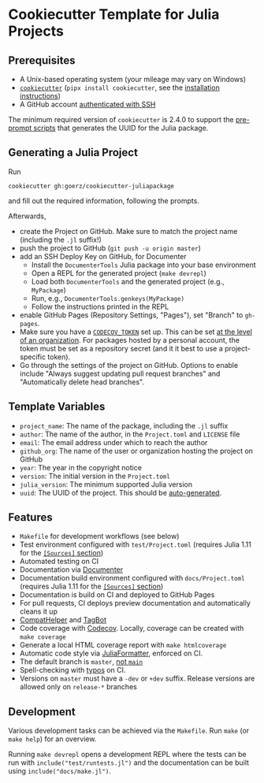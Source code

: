 # Cookiecutter Template for Julia Projects

## Prerequisites

* A Unix-based operating system (your mileage may vary on Windows)
* [`cookiecutter`](https://github.com/cookiecutter/cookiecutter) (`pipx install cookiecutter`, see the [installation instructions](https://github.com/cookiecutter/cookiecutter?tab=readme-ov-file#installation))
* A GitHub account [authenticated with SSH](https://docs.github.com/en/authentication/connecting-to-github-with-ssh)

The minimum required version of `cookiecutter` is 2.4.0 to support the [pre-prompt scripts](hooks/pre_prompt.py) that generates the UUID for the Julia package.

## Generating a Julia Project

Run

```
cookiecutter gh:goerz/cookiecutter-juliapackage
```

and fill out the required information, following the prompts.

Afterwards,

* create the Project on GitHub. Make sure to match the project name (including the `.jl` suffix!)
* push the project to GitHub (`git push -u origin master`)
* add an SSH Deploy Key on GitHub, for Documenter
  - Install the `DocumenterTools` Julia package into your base environment
  - Open a REPL for the generated project (`make devrepl`)
  - Load both `DocumenterTools` and the generated project (e.g., `MyPackage`)
  - Run, e.g., `DocumenterTools.genkeys(MyPackage)`
  - Follow the instructions printed in the REPL
* enable GitHub Pages (Repository Settings, "Pages"), set "Branch" to `gh-pages`.
* Make sure you have a [`CODECOV_TOKEN`](https://docs.codecov.com/docs/adding-the-codecov-token) set up. This can be set [at the level of an organization](https://discourse.julialang.org/t/psa-new-version-of-codecov-action-requires-additional-setup/109857). For packages hosted by a personal account, the token must be set as a repository secret (and it it best to use a project-specific token).
* Go through the settings of the project on GitHub. Options to enable include "Always suggest updating pull request branches" and "Automatically delete head branches".

## Template Variables

  * `project_name`: The name of the package, including the `.jl` suffix
  * `author`: The name of the author, in the `Project.toml` and `LICENSE` file
  * `email`: The email address under which to reach the author
  * `github_org`: The name of the user or organization hosting the project on GitHub
  * `year`: The year in the copyright notice
  * `version`: The initial version in the `Project.toml`
  * `julia_version`: The minimum supported Julia version
  * `uuid`: The UUID of the project. This should be [auto-generated](https://stackoverflow.com/questions/69945658/how-to-create-a-uuid-for-a-julia-package).

## Features

* `Makefile` for development workflows (see below)
* Test environment configured with `test/Project.toml` (requires Julia 1.11 for the [`[Sources]` section](https://github.com/crate-ci/typos))
* Automated testing on CI
* Documentation via [Documenter](https://documenter.juliadocs.org/stable/)
* Documentation build environment configured with `docs/Project.toml` (requires Julia 1.11 for the [`[Sources]` section](https://github.com/crate-ci/typos))
* Documentation is build on CI and deployed to GitHub Pages
* For pull requests, CI deploys preview documentation and automatically cleans it up
* [CompatHelper](https://github.com/JuliaRegistries/CompatHelper.jl) and [TagBot](https://github.com/JuliaRegistries/TagBot)
* Code coverage with [Codecov](https://about.codecov.io). Locally, coverage can be created with `make coverage`
* Generate a local HTML coverage report with `make htmlcoverage`
* Automatic code style via [JuliaFormatter](https://github.com/domluna/JuliaFormatter.jl), enforced on CI.
* The default branch is `master`, [not `main`](https://docs.github.com/en/account-and-profile/setting-up-and-managing-your-personal-account-on-github/managing-user-account-settings/managing-the-default-branch-name-for-your-repositories)
* Spell-checking with [typos](https://github.com/crate-ci/typos) on CI.
* Versions on `master` must have a `-dev` or `+dev` suffix. Release versions are allowed only on `release-*` branches

## Development

Various development tasks can be achieved via the `Makefile`. Run `make` (or `make help`) for an overview.

Running `make devrepl` opens a development REPL where the tests can be run with `include("test/runtests.jl")` and the documentation can be built using `include("docs/make.jl")`.
